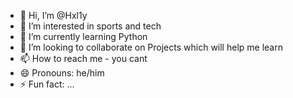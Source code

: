- 👋 Hi, I’m @Hxl1y
- 👀 I’m interested in sports and tech
- 🌱 I’m currently learning Python
- 💞️ I’m looking to collaborate on Projects which will help me learn
- 📫 How to reach me - you cant
- 😄 Pronouns: he/him
- ⚡ Fun fact: ...

<!---
Hxl1y/Hxl1y is a ✨ special ✨ repository because its `README.md` (this file) appears on your GitHub profile.
You can click the Preview link to take a look at your changes.
--->

